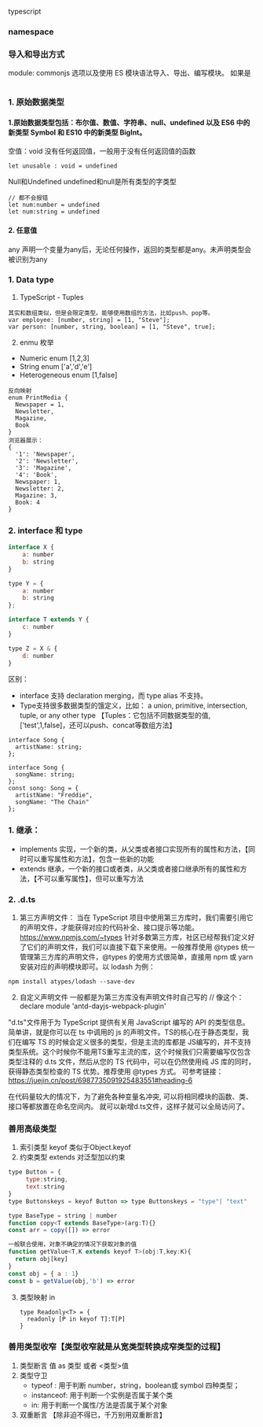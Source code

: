 typescript 

### namespace

### 导入和导出方式
module: commonjs 选项以及使用 ES 模块语法导入、导出、编写模块。
如果是
```

```
### 1. 原始数据类型
#### 1.原始数据类型包括：布尔值、数值、字符串、null、undefined 以及 ES6 中的新类型 Symbol 和 ES10 中的新类型 BigInt。

空值：void 没有任何返回值，一般用于没有任何返回值的函数
```
let unusable : void = undefined
```
Null和Undefined
undefined和null是所有类型的字类型
```
// 都不会报错
let num:number = undefined
let num:string = undefined
```

#### 2. 任意值
any 声明一个变量为any后，无论任何操作，返回的类型都是any。未声明类型会被识别为any

### 1. Data type 
1. TypeScript - Tuples

```
其实和数组类似，但是会限定类型。能够使用数组的方法，比如push、pop等。
var employee: [number, string] = [1, "Steve"];
var person: [number, string, boolean] = [1, "Steve", true];
```

2. enmu 枚举

* Numeric enum  [1,2,3]
* String enum ['a','d','e']
* Heterogeneous enum [1,false]

```
反向映射
enum PrintMedia {
  Newspaper = 1,
  Newsletter,
  Magazine,
  Book
}
浏览器展示：
{
  '1': 'Newspaper',
  '2': 'Newsletter',
  '3': 'Magazine',
  '4': 'Book',
  Newspaper: 1,
  Newsletter: 2,
  Magazine: 3,
  Book: 4 
}
```



### 2. interface 和 type

```javascript
interface X {
    a: number
    b: string
}

type Y = {
    a: number
    b: string
};

interface T extends Y {
	c: number
}

type Z = X & {
	d: number
}
```

区别：

* interface 支持 declaration merging，而 type alias 不支持。
* Type支持很多数据类型的饿定义，比如： a union, primitive, intersection, tuple, or any other type 【Tuples：它包括不同数据类型的值, ['test',1,false]，还可以push、concat等数组方法】

```
interface Song {
  artistName: string;
};

interface Song {
  songName: string;
};
const song: Song = {
  artistName: "Freddie",
  songName: "The Chain"
};

```



### 1. 继承：

* implements
  实现，一个新的类，从父类或者接口实现所有的属性和方法，【同时可以重写属性和方法】，包含一些新的功能
* extends
  继承，一个新的接口或者类，从父类或者接口继承所有的属性和方法，【不可以重写属性】，但可以重写方法


### 2. .d.ts 

1. 第三方声明文件：
   当在 TypeScript 项目中使用第三方库时，我们需要引用它的声明文件，才能获得对应的代码补全、接口提示等功能。https://www.npmjs.com/~types
   针对多数第三方库，社区已经帮我们定义好了它们的声明文件，我们可以直接下载下来使用。一般推荐使用 @types 统一管理第三方库的声明文件，@types 的使用方式很简单，直接用 npm 或 yarn 安装对应的声明模块即可。以 lodash 为例：

```
npm install atypes/lodash --save-dev
```

2. 自定义声明文件
   一般都是为第三方库没有声明文件时自己写的
   // 像这个：
   declare module 'antd-dayjs-webpack-plugin'

"d.ts"文件用于为 TypeScript 提供有关用 JavaScript 编写的 API 的类型信息。
简单讲，就是你可以在 ts 中调用的 js 的声明文件。TS的核心在于静态类型，我们在编写 TS 的时候会定义很多的类型，但是主流的库都是 JS编写的，并不支持类型系统。这个时候你不能用TS重写主流的库，这个时候我们只需要编写仅包含类型注释的 d.ts 文件，然后从您的 TS 代码中，可以在仍然使用纯 JS 库的同时，获得静态类型检查的 TS 优势。推荐使用 @types 方式。
可参考链接：
https://juejin.cn/post/6987735091925483551#heading-6

在代码量较大的情况下，为了避免各种变量名冲突, 可以将相同模块的函数、类、接口等都放置在命名空间内。
就可以新增d.ts文件，这样子就可以全局访问了。



### 善用高级类型

1. 索引类型 keyof 类似于Object.keyof 
2. 约束类型 extends 对泛型加以约束

```javascript
type Button = {
	 type:string,
	 text:string
}
type Buttonskeys = keyof Button => type Buttonskeys = "type"| "text"

type BaseType = string | number 
function copy<T extends BaseType>(arg:T){}
const arr = copy([]) => error 

一般联合使用，对象不确定的情况下获取对象的值
function getValue<T,K extends keyof T>(obj:T,key:K){
  return obj[key]
}
const obj = { a : 1}
const b = getValue(obj,'b') => error
```

3. 类型映射 in 

   ```
   type Readonly<T> = {
     readonly [P in keyof T]:T[P]
   }
   ```



### 善用类型收窄【类型收窄就是从**宽类型**转换成**窄类型**的过程】

1. 类型断言   值 as 类型 或者 <类型>值 
2. 类型守卫
   *  typeof : 用于判断 number，string，boolean或 symbol 四种类型；
   *  instanceof: 用于判断一个实例是否属于某个类
   *  in: 用于判断一个属性/方法是否属于某个对象
3. 双重断言 【除非迫不得已，千万别用双重断言】